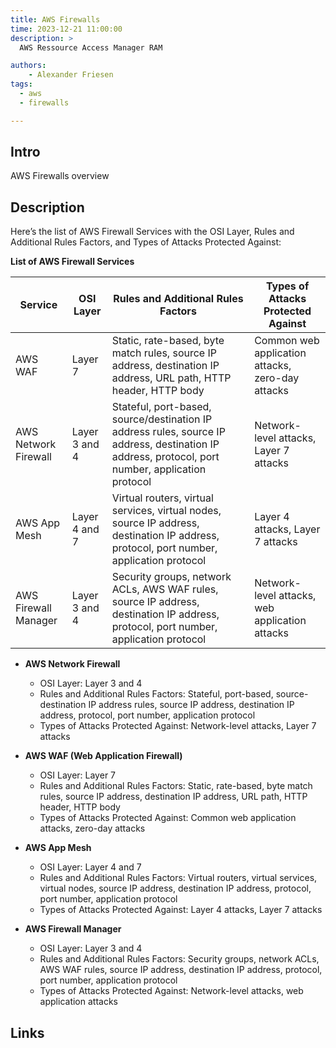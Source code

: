 ```yaml
---
title: AWS Firewalls
time: 2023-12-21 11:00:00
description: >
  AWS Ressource Access Manager RAM

authors:
    - Alexander Friesen
tags:
  - aws
  - firewalls

---
```


## Intro

AWS Firewalls overview



## Description

Here’s the list of AWS Firewall Services with the OSI Layer, Rules and Additional Rules Factors, and Types of Attacks Protected Against:

**List of AWS Firewall Services**

| Service | OSI Layer | Rules and Additional Rules Factors | Types of Attacks Protected Against |
|---|---|---|---|
| AWS WAF | Layer 7 | Static, rate-based, byte match rules, source IP address, destination IP address, URL path, HTTP header, HTTP body | Common web application attacks, zero-day attacks |
| AWS Network Firewall | Layer 3 and 4 | Stateful, port-based, source/destination IP address rules, source IP address, destination IP address, protocol, port number, application protocol | Network-level attacks, Layer 7 attacks |
| AWS App Mesh | Layer 4 and 7 | Virtual routers, virtual services, virtual nodes, source IP address, destination IP address, protocol, port number, application protocol | Layer 4 attacks, Layer 7 attacks |
| AWS Firewall Manager | Layer 3 and 4 | Security groups, network ACLs, AWS WAF rules, source IP address, destination IP address, protocol, port number, application protocol | Network-level attacks, web application attacks |




* **AWS Network Firewall**
   * OSI Layer: Layer 3 and 4
   * Rules and Additional Rules Factors: Stateful, port-based, source-destination IP address rules, source IP address, destination IP address, protocol, port number, application protocol
   * Types of Attacks Protected Against: Network-level attacks, Layer 7 attacks


* **AWS WAF (Web Application Firewall)**
   * OSI Layer: Layer 7
   * Rules and Additional Rules Factors: Static, rate-based, byte match rules, source IP address, destination IP address, URL path, HTTP header, HTTP body
   * Types of Attacks Protected Against: Common web application attacks, zero-day attacks


* **AWS App Mesh**
   * OSI Layer: Layer 4 and 7
   * Rules and Additional Rules Factors: Virtual routers, virtual services, virtual nodes, source IP address, destination IP address, protocol, port number, application protocol
   * Types of Attacks Protected Against: Layer 4 attacks, Layer 7 attacks

* **AWS Firewall Manager**
   * OSI Layer: Layer 3 and 4
   * Rules and Additional Rules Factors: Security groups, network ACLs, AWS WAF rules, source IP address, destination IP address, protocol, port number, application protocol
   * Types of Attacks Protected Against: Network-level attacks, web application attacks


## Links
